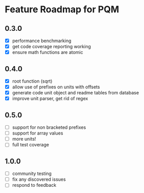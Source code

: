 Feature Roadmap for PQM
================================================================================

0.3.0
--------------------------------------------------------------------------------
- [x] performance benchmarking
- [x] get code coverage reporting working
- [x] ensure math functions are atomic

0.4.0
--------------------------------------------------------------------------------
- [x] root function (sqrt)
- [x] allow use of prefixes on units with offsets 
- [x] generate code unit object and readme tables from database
- [x] improve unit parser, get rid of regex

0.5.0
--------------------------------------------------------------------------------
- [ ] support for non bracketed prefixes 
- [ ] support for array values
- [ ] more units!
- [ ] full test coverage

1.0.0
--------------------------------------------------------------------------------
- [ ] community testing
- [ ] fix any discovered issues
- [ ] respond to feedback